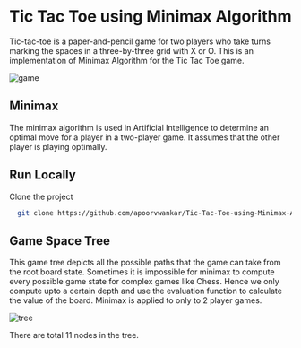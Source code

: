 # Tic Tac Toe using Minimax Algorithm

Tic-tac-toe is a paper-and-pencil game for two players who take turns marking the spaces in a three-by-three grid with X or O.
This is an implementation of Minimax Algorithm for the Tic Tac Toe game. 

![game](https://user-images.githubusercontent.com/74948909/169686252-4ef3e57a-d8ce-4d26-b974-f44be49fd62f.jpg)

## Minimax

The minimax algorithm is used in Artificial Intelligence to determine an optimal move for a player in a two-player game. It assumes that the other player is playing optimally.
## Run Locally

Clone the project

```bash
  git clone https://github.com/apoorvwankar/Tic-Tac-Toe-using-Minimax-Algorithm
```



## Game Space Tree

This game tree depicts all the possible paths that the game can take from the root board state. Sometimes it is impossible for minimax to compute every possible game state for complex games like Chess. Hence we only compute upto a certain depth and use the evaluation function to calculate the value of the board. Minimax is applied to only to 2 player games.  

![tree](https://user-images.githubusercontent.com/74948909/169686262-d0cc2c55-9443-463e-9ce8-d86cba023636.png)

There are total 11 nodes in the tree.
